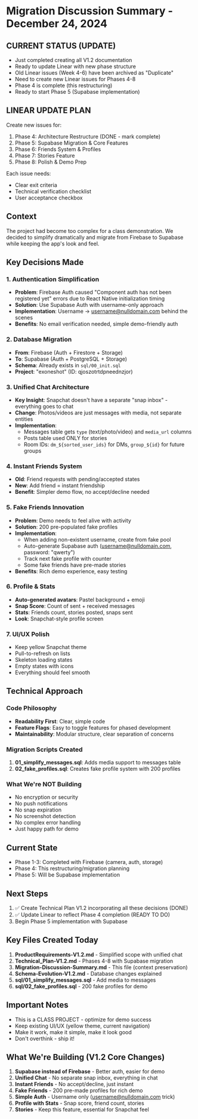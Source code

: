 # Migration Discussion Summary - December 24, 2024

## CURRENT STATUS (UPDATE)
- Just completed creating all V1.2 documentation
- Ready to update Linear with new phase structure
- Old Linear issues (Week 4-6) have been archived as "Duplicate"
- Need to create new Linear issues for Phases 4-8
- Phase 4 is complete (this restructuring)
- Ready to start Phase 5 (Supabase implementation)

## LINEAR UPDATE PLAN
Create new issues for:
1. Phase 4: Architecture Restructure (DONE - mark complete)
2. Phase 5: Supabase Migration & Core Features
3. Phase 6: Friends System & Profiles  
4. Phase 7: Stories Feature
5. Phase 8: Polish & Demo Prep

Each issue needs:
- Clear exit criteria
- Technical verification checklist
- User acceptance checkbox

## Context
The project had become too complex for a class demonstration. We decided to simplify dramatically and migrate from Firebase to Supabase while keeping the app's look and feel.

## Key Decisions Made

### 1. Authentication Simplification
- **Problem**: Firebase Auth caused "Component auth has not been registered yet" errors due to React Native initialization timing
- **Solution**: Use Supabase Auth with username-only approach
- **Implementation**: Username → username@nulldomain.com behind the scenes
- **Benefits**: No email verification needed, simple demo-friendly auth

### 2. Database Migration
- **From**: Firebase (Auth + Firestore + Storage)
- **To**: Supabase (Auth + PostgreSQL + Storage)
- **Schema**: Already exists in `sql/00_init.sql`
- **Project**: "exoneshot" (ID: qjoszotrtdpneednzjor)

### 3. Unified Chat Architecture
- **Key Insight**: Snapchat doesn't have a separate "snap inbox" - everything goes to chat
- **Change**: Photos/videos are just messages with media, not separate entities
- **Implementation**: 
  - Messages table gets `type` (text/photo/video) and `media_url` columns
  - Posts table used ONLY for stories
  - Room IDs: `dm_${sorted_user_ids}` for DMs, `group_${id}` for future groups

### 4. Instant Friends System
- **Old**: Friend requests with pending/accepted states
- **New**: Add friend = instant friendship
- **Benefit**: Simpler demo flow, no accept/decline needed

### 5. Fake Friends Innovation
- **Problem**: Demo needs to feel alive with activity
- **Solution**: 200 pre-populated fake profiles
- **Implementation**:
  - When adding non-existent username, create from fake pool
  - Auto-generate Supabase auth (username@nulldomain.com, password: "qwerty")
  - Track next fake profile with counter
  - Some fake friends have pre-made stories
- **Benefits**: Rich demo experience, easy testing

### 6. Profile & Stats
- **Auto-generated avatars**: Pastel background + emoji
- **Snap Score**: Count of sent + received messages
- **Stats**: Friends count, stories posted, snaps sent
- **Look**: Snapchat-style profile screen

### 7. UI/UX Polish
- Keep yellow Snapchat theme
- Pull-to-refresh on lists
- Skeleton loading states
- Empty states with icons
- Everything should feel smooth

## Technical Approach

### Code Philosophy
- **Readability First**: Clear, simple code
- **Feature Flags**: Easy to toggle features for phased development
- **Maintainability**: Modular structure, clear separation of concerns

### Migration Scripts Created
1. **01_simplify_messages.sql**: Adds media support to messages table
2. **02_fake_profiles.sql**: Creates fake profile system with 200 profiles

### What We're NOT Building
- No encryption or security
- No push notifications
- No snap expiration
- No screenshot detection
- No complex error handling
- Just happy path for demo

## Current State
- Phase 1-3: Completed with Firebase (camera, auth, storage)
- Phase 4: This restructuring/migration planning
- Phase 5: Will be Supabase implementation

## Next Steps
1. ✅ Create Technical Plan V1.2 incorporating all these decisions (DONE)
2. ✅ Update Linear to reflect Phase 4 completion (READY TO DO)
3. Begin Phase 5 implementation with Supabase

## Key Files Created Today
1. **ProductRequirements-V1.2.md** - Simplified scope with unified chat
2. **Technical_Plan-V1.2.md** - Phases 4-8 with Supabase migration
3. **Migration-Discussion-Summary.md** - This file (context preservation)
4. **Schema-Evolution-V1.2.md** - Database changes explained
5. **sql/01_simplify_messages.sql** - Add media to messages
6. **sql/02_fake_profiles.sql** - 200 fake profiles for demo

## Important Notes
- This is a CLASS PROJECT - optimize for demo success
- Keep existing UI/UX (yellow theme, current navigation)
- Make it work, make it simple, make it look good
- Don't overthink - ship it!

## What We're Building (V1.2 Core Changes)
1. **Supabase instead of Firebase** - Better auth, easier for demo
2. **Unified Chat** - No separate snap inbox, everything in chat
3. **Instant Friends** - No accept/decline, just instant
4. **Fake Friends** - 200 pre-made profiles for rich demo
5. **Simple Auth** - Username only (username@nulldomain.com trick)
6. **Profile with Stats** - Snap score, friend count, stories
7. **Stories** - Keep this feature, essential for Snapchat feel